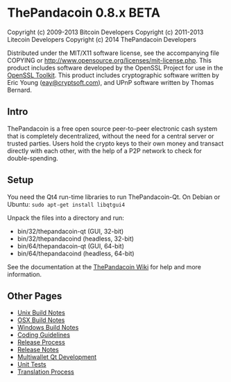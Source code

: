 ThePandacoin 0.8.x BETA
====================

Copyright (c) 2009-2013 Bitcoin Developers
Copyright (c) 2011-2013 Litecoin Developers
Copyright (c) 2014 ThePandacoin Developers

Distributed under the MIT/X11 software license, see the accompanying
file COPYING or http://www.opensource.org/licenses/mit-license.php.
This product includes software developed by the OpenSSL Project for use in the [OpenSSL Toolkit](http://www.openssl.org/). This product includes
cryptographic software written by Eric Young ([eay@cryptsoft.com](mailto:eay@cryptsoft.com)), and UPnP software written by Thomas Bernard.


Intro
---------------------
ThePandacoin is a free open source peer-to-peer electronic cash system that is
completely decentralized, without the need for a central server or trusted
parties.  Users hold the crypto keys to their own money and transact directly
with each other, with the help of a P2P network to check for double-spending.


Setup
---------------------
You need the Qt4 run-time libraries to run ThePandacoin-Qt. On Debian or Ubuntu:
	`sudo apt-get install libqtgui4`

Unpack the files into a directory and run:

- bin/32/thepandacoin-qt (GUI, 32-bit)
- bin/32/thepandacoind (headless, 32-bit)
- bin/64/thepandacoin-qt (GUI, 64-bit)
- bin/64/thepandacoind (headless, 64-bit)

See the documentation at the [ThePandacoin Wiki](http://thepandacoin.org)
for help and more information.


Other Pages
---------------------
- [Unix Build Notes](build-unix.md)
- [OSX Build Notes](build-osx.md)
- [Windows Build Notes](build-msw.md)
- [Coding Guidelines](coding.md)
- [Release Process](release-process.md)
- [Release Notes](release-notes.md)
- [Multiwallet Qt Development](multiwallet-qt.md)
- [Unit Tests](unit-tests.md)
- [Translation Process](translation_process.md)
